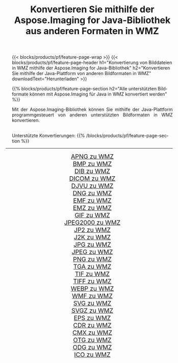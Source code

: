 ﻿---
title: Konvertieren Sie mithilfe der Aspose.Imaging for Java-Bibliothek aus anderen Formaten in WMZ 
weight: 3920
url: /de/java/conversion/to/wmz 
lang: de
langdirlevel: 2
locales: zh-hans,ja,it,ru,de,es,fr,nl,id,lt,pl,pt,vi,tr,ko,zh-hant,ar,hi,th,sv,cs,uk,he
description: Mit Aspose.Imaging können Sie mithilfe von Java aus anderen Formaten in WMZ konvertieren
---

{{< blocks/products/pf/feature-page-wrap >}}
{{< blocks/products/pf/feature-page-header h1="Konvertierung von Bilddateien in WMZ mithilfe der Aspose.Imaging for Java-Bibliothek" h2="Konvertieren Sie mithilfe der Java-Plattform von anderen Bildformaten in WMZ" downloadText="Herunterladen" >}}


{{% blocks/products/pf/feature-page-section  h2="Alle unterstützten Bildformate können mit Aspose.Imaging für Java in WMZ konvertiert werden" %}}
<p align=justify>Mit der Aspose.Imaging-Bibliothek können Sie mithilfe der Java-Plattform programmgesteuert von anderen unterstützten Bildformaten in WMZ konvertieren.</p>
<br/>
Unterstützte Konvertierungen:
{{% /blocks/products/pf/feature-page-section %}}
<div class="container-fluid productfamilypage bg-gray">
    <div class="convertypes bg-gray agp-content section">
        <div class="container">
		<hr style="margin-left:-20px;"/>
		<div class="row other-converters" style="gap: 10px;font-size: 19px;text-align:center;">
		    <div class='col-md-2 other-converter remove-lp remove-rp'><a href="/imaging/de/java/conversion/apng-to-wmz" style="padding:15px;">APNG zu WMZ</a></div>
<div class='col-md-2 other-converter remove-lp remove-rp'><a href="/imaging/de/java/conversion/bmp-to-wmz" style="padding:15px;">BMP zu WMZ</a></div>
<div class='col-md-2 other-converter remove-lp remove-rp'><a href="/imaging/de/java/conversion/dib-to-wmz" style="padding:15px;">DIB zu WMZ</a></div>
<div class='col-md-2 other-converter remove-lp remove-rp'><a href="/imaging/de/java/conversion/dicom-to-wmz" style="padding:15px;">DICOM zu WMZ</a></div>
<div class='col-md-2 other-converter remove-lp remove-rp'><a href="/imaging/de/java/conversion/djvu-to-wmz" style="padding:15px;">DJVU zu WMZ</a></div>
<div class='col-md-2 other-converter remove-lp remove-rp'><a href="/imaging/de/java/conversion/dng-to-wmz" style="padding:15px;">DNG zu WMZ</a></div>
<div class='col-md-2 other-converter remove-lp remove-rp'><a href="/imaging/de/java/conversion/emf-to-wmz" style="padding:15px;">EMF zu WMZ</a></div>
<div class='col-md-2 other-converter remove-lp remove-rp'><a href="/imaging/de/java/conversion/emz-to-wmz" style="padding:15px;">EMZ zu WMZ</a></div>
<div class='col-md-2 other-converter remove-lp remove-rp'><a href="/imaging/de/java/conversion/gif-to-wmz" style="padding:15px;">GIF zu WMZ</a></div>
<div class='col-md-2 other-converter remove-lp remove-rp'><a href="/imaging/de/java/conversion/jpeg2000-to-wmz" style="padding:15px;">JPEG2000 zu WMZ</a></div>
<div class='col-md-2 other-converter remove-lp remove-rp'><a href="/imaging/de/java/conversion/jp2-to-wmz" style="padding:15px;">JP2 zu WMZ</a></div>
<div class='col-md-2 other-converter remove-lp remove-rp'><a href="/imaging/de/java/conversion/j2k-to-wmz" style="padding:15px;">J2K zu WMZ</a></div>
<div class='col-md-2 other-converter remove-lp remove-rp'><a href="/imaging/de/java/conversion/jpg-to-wmz" style="padding:15px;">JPG zu WMZ</a></div>
<div class='col-md-2 other-converter remove-lp remove-rp'><a href="/imaging/de/java/conversion/jpeg-to-wmz" style="padding:15px;">JPEG zu WMZ</a></div>
<div class='col-md-2 other-converter remove-lp remove-rp'><a href="/imaging/de/java/conversion/png-to-wmz" style="padding:15px;">PNG zu WMZ</a></div>
<div class='col-md-2 other-converter remove-lp remove-rp'><a href="/imaging/de/java/conversion/tga-to-wmz" style="padding:15px;">TGA zu WMZ</a></div>
<div class='col-md-2 other-converter remove-lp remove-rp'><a href="/imaging/de/java/conversion/tif-to-wmz" style="padding:15px;">TIF zu WMZ</a></div>
<div class='col-md-2 other-converter remove-lp remove-rp'><a href="/imaging/de/java/conversion/tiff-to-wmz" style="padding:15px;">TIFF zu WMZ</a></div>
<div class='col-md-2 other-converter remove-lp remove-rp'><a href="/imaging/de/java/conversion/webp-to-wmz" style="padding:15px;">WEBP zu WMZ</a></div>
<div class='col-md-2 other-converter remove-lp remove-rp'><a href="/imaging/de/java/conversion/wmf-to-wmz" style="padding:15px;">WMF zu WMZ</a></div>
<div class='col-md-2 other-converter remove-lp remove-rp'><a href="/imaging/de/java/conversion/svg-to-wmz" style="padding:15px;">SVG zu WMZ</a></div>
<div class='col-md-2 other-converter remove-lp remove-rp'><a href="/imaging/de/java/conversion/svgz-to-wmz" style="padding:15px;">SVGZ zu WMZ</a></div>
<div class='col-md-2 other-converter remove-lp remove-rp'><a href="/imaging/de/java/conversion/eps-to-wmz" style="padding:15px;">EPS zu WMZ</a></div>
<div class='col-md-2 other-converter remove-lp remove-rp'><a href="/imaging/de/java/conversion/cdr-to-wmz" style="padding:15px;">CDR zu WMZ</a></div>
<div class='col-md-2 other-converter remove-lp remove-rp'><a href="/imaging/de/java/conversion/cmx-to-wmz" style="padding:15px;">CMX zu WMZ</a></div>
<div class='col-md-2 other-converter remove-lp remove-rp'><a href="/imaging/de/java/conversion/otg-to-wmz" style="padding:15px;">OTG zu WMZ</a></div>
<div class='col-md-2 other-converter remove-lp remove-rp'><a href="/imaging/de/java/conversion/odg-to-wmz" style="padding:15px;">ODG zu WMZ</a></div>
<div class='col-md-2 other-converter remove-lp remove-rp'><a href="/imaging/de/java/conversion/ico-to-wmz" style="padding:15px;">ICO zu WMZ</a></div>
                </div>
        </div>
    </div>
</div>
<br/>

